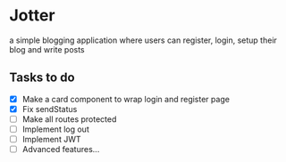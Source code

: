 # Jotter
a simple blogging application where users can register, login, setup their blog and write posts

## Tasks to do
- [x] Make a card component to wrap login and register page
- [x] Fix sendStatus
- [ ] Make all routes protected
- [ ] Implement log out
- [ ] Implement JWT
- [ ] Advanced features...